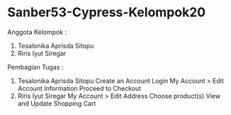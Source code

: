 # Sanber53-Cypress-Kelompok20

Anggota Kelompok :
1. Tesalonika Aprisda Sitopu
2. Riris Iyut Siregar 

Pembagian Tugas :
1. Tesalonika Aprisda Sitopu
   Create an Account
   Login
   My Account > Edit Account Information
   Proceed to Checkout
2. Riris Iyut Siregar
   My Account > Edit Address
   Choose product(s)
   View and Update Shopping Cart
